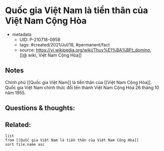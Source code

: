 ---
---

# Quốc gia Việt Nam là tiền thân của Việt Nam Cộng Hòa

- metadata
	- UID: P-210718-0958
	- tags: #created/2021/Jul/18, #permanent/fact 
	- source: https://vi.wikipedia.org/wiki/Thuy%E1%BA%BFt_domino, [[@ wiki, Việt Nam Cộng Hòa]]

## Notes
Chính phủ [[Quốc gia Việt Nam]] là tiền thân của [[Việt Nam Cộng Hòa]]. Quốc gia Việt Nam chính thức đổi tên thành Việt Nam Cộng Hòa 26 tháng 10 năm 1955.

## Questions & thoughts:

## Related:
```dataview
list
from [[Quốc gia Việt Nam là tiền thân của Việt Nam Cộng Hòa]]
sort file.name asc
```
